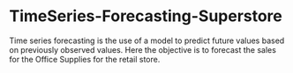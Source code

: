 # TimeSeries-Forecasting-Superstore
Time series forecasting is the use of a model to predict future values based on previously observed values. Here the  objective is to forecast the sales for the Office Supplies for the retail store.
